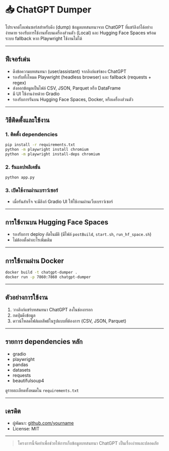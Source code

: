 # 📥 ChatGPT Dumper

โปรเจกต์โอเพ่นซอร์สสำหรับดึง (dump) ข้อมูลบทสนทนาจาก ChatGPT ที่แชร์ลิงก์ได้อย่างง่ายดาย รองรับการใช้งานทั้งบนเครื่องส่วนตัว (Local) และ Hugging Face Spaces พร้อมระบบ fallback หาก Playwright ใช้งานไม่ได้

---

## ฟีเจอร์เด่น
- ดึงข้อความบทสนทนา (user/assistant) จากลิงก์แชร์ของ ChatGPT
- รองรับทั้งโหมด Playwright (headless browser) และ fallback (requests + regex)
- ส่งออกข้อมูลเป็นไฟล์ CSV, JSON, Parquet หรือ DataFrame
- มี UI ใช้งานง่ายด้วย Gradio
- รองรับการรันบน Hugging Face Spaces, Docker, หรือเครื่องส่วนตัว

---

## วิธีติดตั้งและใช้งาน

### 1. ติดตั้ง dependencies
```bash
pip install -r requirements.txt
python -m playwright install chromium
python -m playwright install-deps chromium
```

### 2. รันแอปพลิเคชัน
```bash
python app.py
```

### 3. เปิดใช้งานผ่านเบราว์เซอร์
- เมื่อรันสำเร็จ จะมีลิงก์ Gradio UI ให้ใช้งานผ่านเว็บเบราว์เซอร์

---

## การใช้งานบน Hugging Face Spaces
- รองรับการ deploy อัตโนมัติ (มีไฟล์ `postBuild`, `start.sh`, `run_hf_space.sh`)
- ไม่ต้องตั้งค่าอะไรเพิ่มเติม

---

## การใช้งานผ่าน Docker
```bash
docker build -t chatgpt-dumper .
docker run -p 7860:7860 chatgpt-dumper
```

---

## ตัวอย่างการใช้งาน
1. วางลิงก์แชร์บทสนทนา ChatGPT ลงในช่องกรอก
2. กดปุ่มดึงข้อมูล
3. ดาวน์โหลดไฟล์ผลลัพธ์ในรูปแบบที่ต้องการ (CSV, JSON, Parquet)

---

## รายการ dependencies หลัก
- gradio
- playwright
- pandas
- datasets
- requests
- beautifulsoup4

ดูรายละเอียดทั้งหมดใน `requirements.txt`

---

## เครดิต
- ผู้พัฒนา: [github.com/yourname](https://github.com/yourname)
- License: MIT

---

> โครงการนี้จัดทำเพื่อช่วยให้การเก็บข้อมูลบทสนทนา ChatGPT เป็นเรื่องง่ายและปลอดภัย